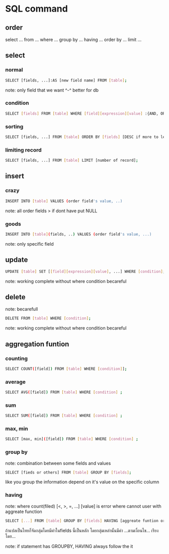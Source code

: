 # SQL command

## order

select ... from ... where ... group by ... having ... order by ... limit ... 

## select

### normal 

```bash
SELECT [fields, ...]:AS [new field name] FROM [table];
```

note: only field that we want ^-^ better for db

### condition

```bash
SELECT [fields] FROM [table] WHERE [field][expression][value] :{AND, OR ..};
```

### sorting

```bash
SELECT [fields, ...] FROM [table] ORDER BY [fields] [DESC if more to less];
```

### limiting record

```bash
SELECT [fields, ...] FROM [table] LIMIT [number of record];
```

## insert

### crazy

```bash
INSERT INTO [table] VALUES (order field's value, ..)
```

note: all order fields > if dont have put NULL

### goods

```bash
INSERT INTO [table](fields, ..) VALUES (order field's value, ...)
```

note: only specific field

## update

```bash
UPDATE [table] SET [[field][expression][value], ...] WHERE [condition];
```

note: working complete without where condition becareful

## delete

note: becarefull

```bash
DELETE FROM [table] WHERE [condition]; 
```

note: working complete without where condition becareful

## aggregation funtion

### counting 

```bash
SELECT COUNT([field]) FROM [table] WHERE [condition]];
```

### average 

```bash
SELECT AVG([field]) FROM [table] WHERE [condition] ;
```

### sum

```bash
SELECT SUM([field]) FROM [table] WHERE [condition] ;
```

### max, min

```bash
SELECT [max, min]([field]) FROM [table] WHERE [condition] ;
```

### group by

note: combination between some fields and values

```bash
SELECT [fieds or others] FROM [table] GROUP BY [fields];
```

like you group the information depend on it's value on the specific column

### having

note: where count(filed) [<, >, =, ...] [value] is error
where cannot user with aggreate function

```bash
SELECT [...] FROM [table] GROUP BY [fields] HAVING [aggreate funtion or fields or as name][operation][value] ORDER BY [field];
```

ถ้าแปลเป็นไทยก็จัดกลุ่มโดยมีค่าในfields นี้เป็นหลัก โดยกลุ่มเหล่านั้นมีค่า ...ตามเงื่อนไข... เรียงโดย...

note: if statement has GROUPBY, HAVING always follow the it
